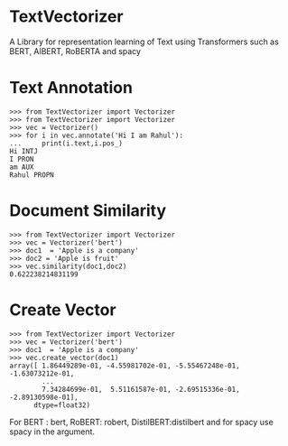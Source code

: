 # TextVectorizer
A Library for representation learning of Text using Transformers such as BERT, AlBERT, RoBERTA and spacy

# Text Annotation
```
>>> from TextVectorizer import Vectorizer
>>> from TextVectorizer import Vectorizer
>>> vec = Vectorizer()
>>> for i in vec.annotate('Hi I am Rahul'):
...     print(i.text,i.pos_)
Hi INTJ
I PRON
am AUX
Rahul PROPN
````

# Document Similarity
```
>>> from TextVectorizer import Vectorizer
>>> vec = Vectorizer('bert')
>>> doc1  = 'Apple is a company'
>>> doc2 = 'Apple is fruit'
>>> vec.similarity(doc1,doc2)
0.622238214831199
```

# Create Vector
```
>>> from TextVectorizer import Vectorizer
>>> vec = Vectorizer('bert')
>>> doc1  = 'Apple is a company'
>>> vec.create_vector(doc1)
array([ 1.86449289e-01, -4.55981702e-01, -5.55467248e-01, -1.63073212e-01,
        ...
        7.34284699e-01,  5.51161587e-01, -2.69515336e-01, -2.89130598e-01],
      dtype=float32)

```
For BERT : bert, RoBERT: robert, DistilBERT:distilbert and for spacy use spacy in the argument.
